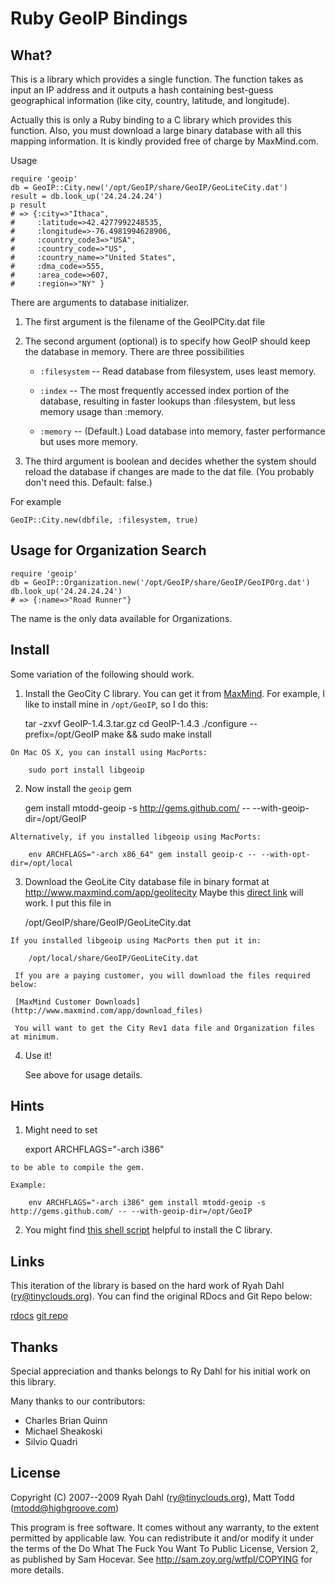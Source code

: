 Ruby GeoIP Bindings
=======================

What?
-----

This is a library which provides a single function. The function takes as
input an IP address and it outputs a hash containing best-guess geographical
information (like city, country, latitude, and longitude).

Actually this is only a Ruby binding to a C library which provides this
function. Also, you must download a large binary database with all this
mapping information. It is kindly provided free of charge by MaxMind.com. 

Usage

    require 'geoip'
    db = GeoIP::City.new('/opt/GeoIP/share/GeoIP/GeoLiteCity.dat')
    result = db.look_up('24.24.24.24')
    p result 
    # => {:city=>"Ithaca", 
    #     :latitude=>42.4277992248535, 
    #     :longitude=>-76.4981994628906, 
    #     :country_code3=>"USA", 
    #     :country_code=>"US",
    #     :country_name=>"United States", 
    #     :dma_code=>555,
    #     :area_code=>607, 
    #     :region=>"NY" }

There are arguments to database initializer.

  1. The first argument is the filename of the GeoIPCity.dat file 

  2. The second argument (optional) is to specify how GeoIP should
     keep the database in memory. There are three possibilities

      * `:filesystem` -- Read database from filesystem, uses least memory.

      * `:index` -- The most frequently accessed index portion of the
        database, resulting in faster lookups than :filesystem, but less
        memory usage than :memory.

      * `:memory` -- (Default.) Load database into memory, faster performance but uses more memory.

  3. The third argument is boolean and decides whether the system should
     reload the database if changes are made to the dat file. (You probably
     don't need this. Default: false.)

For example 

    GeoIP::City.new(dbfile, :filesystem, true)

Usage for Organization Search
-----------------------------

    require 'geoip'
    db = GeoIP::Organization.new('/opt/GeoIP/share/GeoIP/GeoIPOrg.dat')
    db.look_up('24.24.24.24')
    # => {:name=>"Road Runner"}

The name is the only data available for Organizations.

Install
-------

Some variation of the following should work.

  1. Install the GeoCity C library. You can get it from
  [MaxMind](http://www.maxmind.com/app/c).
  For example, I like to install mine in `/opt/GeoIP`, so I do this:

        tar -zxvf GeoIP-1.4.3.tar.gz 
        cd GeoIP-1.4.3
        ./configure --prefix=/opt/GeoIP
        make && sudo make install

    On Mac OS X, you can install using MacPorts:

        sudo port install libgeoip

  2. Now install the `geoip` gem 

        gem install mtodd-geoip -s http://gems.github.com/ -- --with-geoip-dir=/opt/GeoIP

    Alternatively, if you installed libgeoip using MacPorts:

        env ARCHFLAGS="-arch x86_64" gem install geoip-c -- --with-opt-dir=/opt/local

  3. Download the GeoLite City database file in binary format at http://www.maxmind.com/app/geolitecity
     Maybe this [direct link](http://www.maxmind.com/download/geoip/database/GeoLiteCity.dat.gz) will work.
     I put this file in 

        /opt/GeoIP/share/GeoIP/GeoLiteCity.dat

    If you installed libgeoip using MacPorts then put it in:

        /opt/local/share/GeoIP/GeoLiteCity.dat

     If you are a paying customer, you will download the files required below:

     [MaxMind Customer Downloads](http://www.maxmind.com/app/download_files)

     You will want to get the City Rev1 data file and Organization files at minimum.

  4. Use it!

     See above for usage details.

Hints
-----

  1. Might need to set

        export ARCHFLAGS="-arch i386"

    to be able to compile the gem.

    Example:

        env ARCHFLAGS="-arch i386" gem install mtodd-geoip -s http://gems.github.com/ -- --with-geoip-dir=/opt/GeoIP

  2. You might find [this shell script](http://github.com/grimen/my_shell_scripts/blob/8cf04cb6829e68a47f2d6f9d9e057766ea72beb4/install_geoip-city.sh)
     helpful to install the C library.

Links
-----

This iteration of the library is based on the hard work of Ryah Dahl (ry@tinyclouds.org). You can find the original RDocs and Git Repo below:

[rdocs](http://geoip-city.rubyforge.org/)
[git repo](https://github.com/ry/geoip-city/tree)

Thanks
------

Special appreciation and thanks belongs to Ry Dahl for his initial work on this library.

Many thanks to our contributors:

* Charles Brian Quinn
* Michael Sheakoski
* Silvio Quadri

License
-------
Copyright (C) 2007--2009 Ryah Dahl (ry@tinyclouds.org), Matt Todd (mtodd@highgroove.com)

This program is free software. It comes without any warranty, to
the extent permitted by applicable law. You can redistribute it
and/or modify it under the terms of the Do What The Fuck You Want
To Public License, Version 2, as published by Sam Hocevar. See
http://sam.zoy.org/wtfpl/COPYING for more details.
